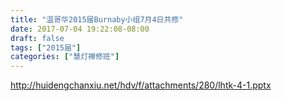 ```yaml
---
title: "温哥华2015届Burnaby小组7月4日共修"
date: 2017-07-04 19:22:08-08:00
draft: false
tags: ["2015届"]
categories: ["慧灯禅修班"]
---
```

http://huidengchanxiu.net/hdv/f/attachments/280/lhtk-4-1.pptx
